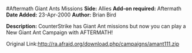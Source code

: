 #Aftermath Giant Ants Missions
**Side:** Allies
**Add-on required:** Aftermath
**Date Added:** 23-Apr-2000
**Author:** Brian Bird

**Description:** CounterStrike has Giant Ant missions but now you can play a New Giant Ant Campaign with AFTERMATH!

Original Link:http://ra.afraid.org/download.php/campaigns/amant111.zip
